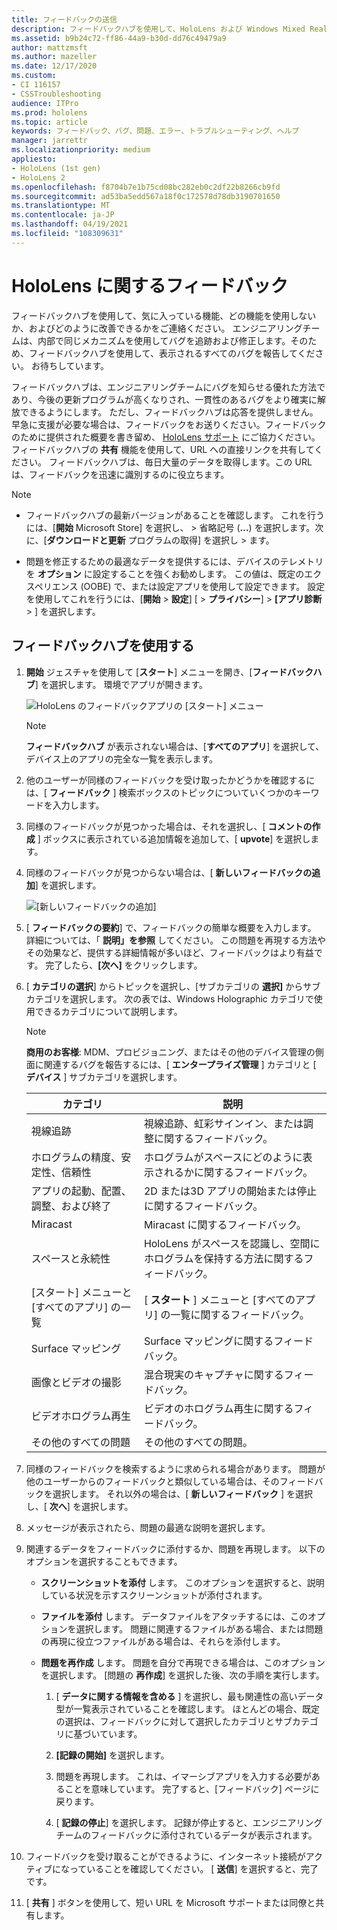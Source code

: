 ```yaml
---
title: フィードバックの送信
description: フィードバックハブを使用して、HoloLens および Windows Mixed Reality 開発者向けのアクションに関するフィードバックを作成します。
ms.assetid: b9b24c72-ff86-44a9-b30d-dd76c49479a9
author: mattzmsft
ms.author: mazeller
ms.date: 12/17/2020
ms.custom:
- CI 116157
- CSSTroubleshooting
audience: ITPro
ms.prod: hololens
ms.topic: article
keywords: フィードバック、バグ、問題、エラー、トラブルシューティング、ヘルプ
manager: jarrettr
ms.localizationpriority: medium
appliesto:
- HoloLens (1st gen)
- HoloLens 2
ms.openlocfilehash: f8704b7e1b75cd08bc282eb0c2df22b8266cb9fd
ms.sourcegitcommit: ad53ba5edd567a18f0c172578d78db3190701650
ms.translationtype: MT
ms.contentlocale: ja-JP
ms.lasthandoff: 04/19/2021
ms.locfileid: "108309631"
---
```

# <a name="feedback-for-hololens"></a>HoloLens に関するフィードバック

フィードバックハブを使用して、気に入っている機能、どの機能を使用しないか、およびどのように改善できるかをご連絡ください。 エンジニアリングチームは、内部で同じメカニズムを使用してバグを追跡および修正します。そのため、フィードバックハブを使用して、表示されるすべてのバグを報告してください。 お待ちしています。

フィードバックハブは、エンジニアリングチームにバグを知らせる優れた方法であり、今後の更新プログラムが高くなりされ、一貫性のあるバグをより確実に解放できるようにします。 ただし、フィードバックハブは応答を提供しません。 早急に支援が必要な場合は、フィードバックをお送りください。フィードバックのために提供された概要を書き留め、 [HoloLens サポート](https://support.microsoft.com/supportforbusiness/productselection?sapid=e9391227-fa6d-927b-0fff-f96288631b8f) にご協力ください。フィードバックハブの **共有** 機能を使用して、URL への直接リンクを共有してください。 フィードバックハブは、毎日大量のデータを取得します。この URL は、フィードバックを迅速に識別するのに役立ちます。

> [!NOTE]  
>  
> - フィードバックハブの最新バージョンがあることを確認します。 これを行うには、[**開始** Microsoft Store] を選択し、  >  省略記号 (**...**) を選択します。次に、[**ダウンロードと更新** プログラムの取得] を選択し  >  ます。  
>  
> - 問題を修正するための最適なデータを提供するには、デバイスのテレメトリを **オプション** に設定することを強くお勧めします。 この値は、既定のエクスペリエンス (OOBE) で、または設定アプリを使用して設定できます。 設定を使用してこれを行うには、[**開始**  >  **設定**] [  >  **プライバシー**]  >  **[アプリ診断**  >  ] を選択します。

## <a name="use-the-feedback-hub"></a>フィードバックハブを使用する

1. **開始** ジェスチャを使用して [**スタート**] メニューを開き、[**フィードバックハブ**] を選択します。 環境でアプリが開きます。

   ![HoloLens のフィードバックアプリの [スタート] メニュー](./images/hololens2-feedbackhub-tile.png)
   > [!NOTE]  
   > **フィードバックハブ** が表示されない場合は、[**すべてのアプリ**] を選択して、デバイス上のアプリの完全な一覧を表示します。

1. 他のユーザーが同様のフィードバックを受け取ったかどうかを確認するには、[ **フィードバック** ] 検索ボックスのトピックについていくつかのキーワードを入力します。
1. 同様のフィードバックが見つかった場合は、それを選択し、[ **コメントの作成** ] ボックスに表示されている追加情報を追加して、[ **upvote**] を選択します。
1. 同様のフィードバックが見つからない場合は、[ **新しいフィードバックの追加**] を選択します。

   ![[新しいフィードバックの追加]](./images/hololens-feedback-1.png)

1. [ **フィードバックの要約**] で、フィードバックの簡単な概要を入力します。 詳細については、「 **説明」を参照** してください。 この問題を再現する方法やその効果など、提供する詳細情報が多いほど、フィードバックはより有益です。 完了したら、**[次へ]** をクリックします。

1. [ **カテゴリの選択**] からトピックを選択し、[サブカテゴリの **選択]** からサブカテゴリを選択します。 次の表では、Windows Holographic カテゴリで使用できるカテゴリについて説明します。

   > [!NOTE]  
   > **商用のお客様**: MDM、プロビジョニング、またはその他のデバイス管理の側面に関連するバグを報告するには、[ **エンタープライズ管理** ] カテゴリと [ **デバイス** ] サブカテゴリを選択します。

   |カテゴリ |説明 |
   | --- | --- |
   |視線追跡 |視線追跡、虹彩サインイン、または調整に関するフィードバック。 |
   |ホログラムの精度、安定性、信頼性 |ホログラムがスペースにどのように表示されるかに関するフィードバック。 |
   |アプリの起動、配置、調整、および終了 |2D または3D アプリの開始または停止に関するフィードバック。 |
   |Miracast |Miracast に関するフィードバック。 |
   |スペースと永続性 |HoloLens がスペースを認識し、空間にホログラムを保持する方法に関するフィードバック。 |
   |[スタート] メニューと [すべてのアプリ] の一覧 |[ **スタート** ] メニューと [すべてのアプリ] の一覧に関するフィードバック。 |
   |Surface マッピング |Surface マッピングに関するフィードバック。 |
   |画像とビデオの撮影 |混合現実のキャプチャに関するフィードバック。 |
   |ビデオホログラム再生 |ビデオのホログラム再生に関するフィードバック。 |
   |その他のすべての問題 |その他のすべての問題。 |

1. 同様のフィードバックを検索するように求められる場合があります。 問題が他のユーザーからのフィードバックと類似している場合は、そのフィードバックを選択します。 それ以外の場合は、[ **新しいフィードバック** ] を選択し、[ **次へ**] を選択します。

1. メッセージが表示されたら、問題の最適な説明を選択します。

1. 関連するデータをフィードバックに添付するか、問題を再現します。 以下のオプションを選択することもできます。

   - **スクリーンショットを添付** します。 このオプションを選択すると、説明している状況を示すスクリーンショットが添付されます。
   - **ファイルを添付** します。 データファイルをアタッチするには、このオプションを選択します。 問題に関連するファイルがある場合、または問題の再現に役立つファイルがある場合は、それらを添付します。
   - **問題を再作成** します。 問題を自分で再現できる場合は、このオプションを選択します。 [問題の **再作成**] を選択した後、次の手順を実行します。  

     1. [ **データに関する情報を含める** ] を選択し、最も関連性の高いデータ型が一覧表示されていることを確認します。 ほとんどの場合、既定の選択は、フィードバックに対して選択したカテゴリとサブカテゴリに基づいています。  
     1. **[記録の開始]** を選択します。

     1. 問題を再現します。 これは、イマーシブアプリを入力する必要があることを意味しています。 完了すると、[フィードバック] ページに戻ります。
     1. [ **記録の停止**] を選択します。 記録が停止すると、エンジニアリングチームのフィードバックに添付されているデータが表示されます。

1. フィードバックを受け取ることができるように、インターネット接続がアクティブになっていることを確認してください。 [ **送信**] を選択すると、完了です。

1. [ **共有** ] ボタンを使用して、短い URL を Microsoft サポートまたは同僚と共有します。